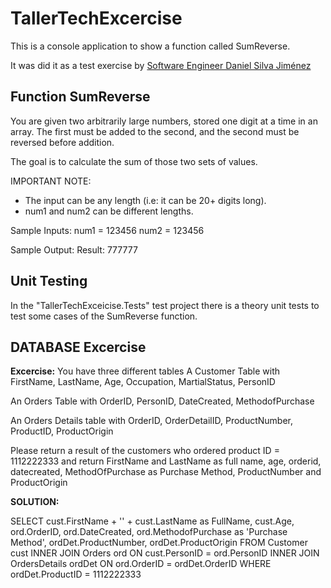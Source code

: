 # TallerTechExcercise	
This is a console application to show a function called SumReverse. 

It was did it as a test exercise by [Software Engineer Daniel Silva Jiménez](https://www.linkedin.com/in/daniel-silva-jim%C3%A9nez-12871653)

## Function SumReverse

You are given two arbitrarily large numbers, stored one digit at a time in an array.
The first must be added to the second, and the second must be reversed before addition.

The goal is to calculate the sum of those two sets of values.

IMPORTANT NOTE:
- The input can be any length (i.e: it can be 20+ digits long).
- num1 and num2 can be different lengths.

Sample Inputs:
num1 = 123456
num2 = 123456

Sample Output:
Result: 777777

## Unit Testing

In the "TallerTechExceicise.Tests" test project there is a theory unit tests to test some cases of the SumReverse function.


## DATABASE Excercise

**Excercise:**
You have three different tables
A Customer Table with FirstName, LastName, Age, Occupation, MartialStatus, PersonID

An Orders Table with OrderID, PersonID, DateCreated, MethodofPurchase

An Orders Details table with OrderID, OrderDetailID, ProductNumber, ProductID, ProductOrigin

Please return a result of the customers who ordered product ID = 1112222333 and return
FirstName and LastName as full name, age, orderid, datecreated, MethodOfPurchase as Purchase Method, ProductNumber and ProductOrigin

**SOLUTION:**

SELECT 
    cust.FirstName  + '' + cust.LastName as FullName,
    cust.Age,
    ord.OrderID,
    ord.DateCreated,
    ord.MethodofPurchase as 'Purchase Method',
    ordDet.ProductNumber,
    ordDet.ProductOrigin
FROM 
    Customer cust INNER JOIN Orders ord ON cust.PersonID = ord.PersonID INNER JOIN OrdersDetails ordDet ON ord.OrderID = ordDet.OrderID
WHERE 
    ordDet.ProductID = 1112222333

